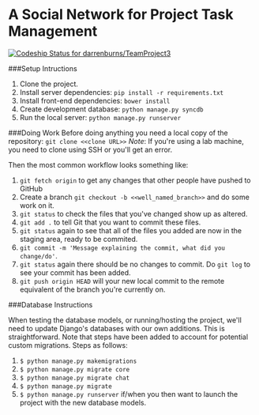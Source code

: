 A Social Network for Project Task Management
============

[ ![Codeship Status for darrenburns/TeamProject3](https://codeship.com/projects/a9a382a0-4c1d-0132-f820-2ebd99ec2702/status)](https://codeship.com/projects/46976)

###Setup Intructions

1. Clone the project.
2. Install server dependencies: `pip install -r requirements.txt`
3. Install front-end dependencies: `bower install`
4. Create development database: `python manage.py syncdb`
5. Run the local server: `python manage.py runserver`

###Doing Work
Before doing anything you need a local copy of the repository:
`git clone <<clone URL>>`
*Note*: If you're using a lab machine, you need to clone using SSH or you'll get an error.


Then the most common workflow looks something like:

1. `git fetch origin` to get any changes that other people have pushed to GitHub
2. Create a branch `git checkout -b <<well_named_branch>>` and do some work on it.
3. `git status` to check the files that you've changed show up as altered.
4. `git add .` to tell Git that you want to commit these files.
5. `git status` again to see that all of the files you added are now in the staging area, ready to be commited.
6. `git commit -m 'Message explaining the commit, what did you change/do'`.
7. `git status` again there should be no changes to commit. Do `git log` to see your commit has been added.
8. `git push origin HEAD` will your new local commit to the remote equivalent of the branch you're currently on.

###Database Instructions

When testing the database models, or running/hosting the project, we'll need to update Django's databases with our own additions. 
This is straightforward. Note that steps have been added to account for potential custom migrations. Steps as follows:

1. `$ python manage.py makemigrations`
2. `$ python manage.py migrate core`
3. `$ python manage.py migrate chat`
4. `$ python manage.py migrate`
5. `$ python manage.py runserver` if/when you then want to launch the project with the new database models.
